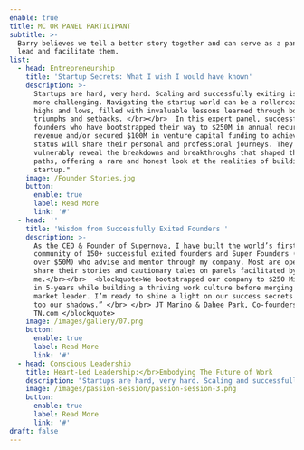 ```yaml
---
enable: true
title: MC OR PANEL PARTICIPANT
subtitle: >-
  Barry believes we tell a better story together and can serve as a panelist or
  lead and facilitate them.  
list:
  - head: Entrepreneurship
    title: 'Startup Secrets: What I wish I would have known'
    description: >-
      Startups are hard, very hard. Scaling and successfully exiting is even
      more challenging. Navigating the startup world can be a rollercoaster of
      highs and lows, filled with invaluable lessons learned through both
      triumphs and setbacks. </br></br>  In this expert panel, successful
      founders who have bootstrapped their way to $250M in annual recurring
      revenue and/or secured $100M in venture capital funding to achieve unicorn
      status will share their personal and professional journeys. They will
      vulnerably reveal the breakdowns and breakthroughs that shaped their
      paths, offering a rare and honest look at the realities of building a
      startup."
    image: /Founder Stories.jpg
    button:
      enable: true
      label: Read More
      link: '#'
  - head: ''
    title: 'Wisdom from Successfully Exited Founders '
    description: >-
      As the CEO & Founder of Supernova, I have built the world’s first
      community of 150+ successful exited founders and Super Founders (exit for
      over $50M) who advise and mentor through my company. Most are open to
      share their stories and cautionary tales on panels facilitated by
      me.</br></br>  <blockquote>We bootstrapped our company to $250 Million ARR
      in 5-years while building a thriving work culture before merging with the
      market leader. I’m ready to shine a light on our success secrets and also
      too our shadows.” </br> </br> JT Marino & Dahee Park, Co-founders of
      TN.com </blockquote> 
    image: /images/gallery/07.png
    button:
      enable: true
      label: Read More
      link: '#'
  - head: Conscious Leadership
    title: Heart-Led Leadership:</br>Embodying The Future of Work
    description: "Startups are hard, very hard. Scaling and successfully exiting is even more challenging. Navigating the startup world can be a rollercoaster of highs and lows, filled with invaluable lessons learned through both triumphs and setbacks.\_</br></br> In this expert panel, successful founders who have bootstrapped their way to $250M in annual recurring revenue and/or secured $100M in venture capital funding to achieve unicorn status will share their personal and professional journeys. They will vulnerably reveal the breakdowns and breakthroughs that shaped their paths, offering a rare and honest look at the realities of building a startup."
    image: /images/passion-session/passion-session-3.png
    button:
      enable: true
      label: Read More
      link: '#'
draft: false
---
```

